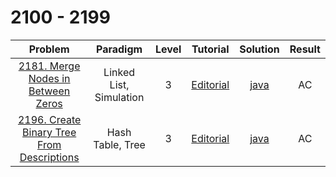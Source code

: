 # 2100 - 2199

|                                                      Problem                                                      |        Paradigm         | Level |                                          Tutorial                                          |                         Solution                         | Result |
| :---------------------------------------------------------------------------------------------------------------: | :---------------------: | :---: | :----------------------------------------------------------------------------------------: | :------------------------------------------------------: | :----: |
|         [2181. Merge Nodes in Between Zeros](https://leetcode.com/problems/merge-nodes-in-between-zeros/)         | Linked List, Simulation |   3   |     [Editorial](https://leetcode.com/problems/merge-nodes-in-between-zeros/editorial/)     |     [java](./2181_Merge_Nodes_in_Between_Zeros.java)     |   AC   |
| [2196. Create Binary Tree From Descriptions](https://leetcode.com/problems/create-binary-tree-from-descriptions/) |    Hash Table, Tree     |   3   | [Editorial](https://leetcode.com/problems/create-binary-tree-from-descriptions/editorial/) | [java](./2196_Create_Binary_Tree_From_Descriptions.java) |   AC   |
